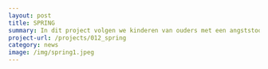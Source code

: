 ```yaml
---
layout: post
title: SPRING
summary: In dit project volgen we kinderen van ouders met een angststoornis. Hoe ontwikkelen deze kinderen zich? En kunnen we beter begrijpen waarom sommige kinderen wel angsten en ontwikkelen en sommige kinderen niet?
project-url: /projects/012_spring
category: news
image: /img/spring1.jpeg
---
```




